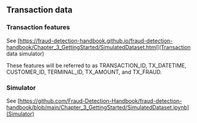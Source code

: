 
## Transaction data

### Transaction features

See [https://fraud-detection-handbook.github.io/fraud-detection-handbook/Chapter_3_GettingStarted/SimulatedDataset.html](Transaction data simulator)

These features will be referred to as TRANSACTION_ID, TX_DATETIME, CUSTOMER_ID, TERMINAL_ID, TX_AMOUNT, and TX_FRAUD.

### Simulator

See [https://github.com/Fraud-Detection-Handbook/fraud-detection-handbook/blob/main/Chapter_3_GettingStarted/SimulatedDataset.ipynb](Simulator)

